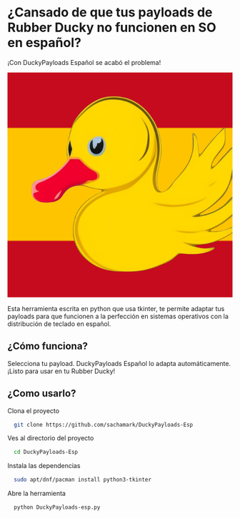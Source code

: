 # ¿Cansado de que tus payloads de Rubber Ducky no funcionen en SO en español?

¡Con DuckyPayloads Español se acabó el problema!

![](Img.jpg)

Esta herramienta escrita en python que usa tkinter, te permite adaptar tus payloads para que funcionen a la perfección en sistemas operativos con la distribución de teclado en español.

## ¿Cómo funciona?

Selecciona tu payload.
DuckyPayloads Español lo adapta automáticamente.
¡Listo para usar en tu Rubber Ducky!

## ¿Como usarlo?

Clona el proyecto

```bash
  git clone https://github.com/sachamark/DuckyPayloads-Esp
```

Ves al directorio del proyecto

```bash
  cd DuckyPayloads-Esp
```

Instala las dependencias

```bash
  sudo apt/dnf/pacman install python3-tkinter
```

Abre la herramienta

```bash
  python DuckyPayloads-esp.py
```
